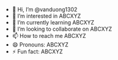 - 👋 Hi, I’m @vanduong1302
- 👀 I’m interested in ABCXYZ
- 🌱 I’m currently learning ABCXYZ
- 💞️ I’m looking to collaborate on ABCXYZ
- 📫 How to reach me ABCXYZ
- 😄 Pronouns: ABCXYZ
- ⚡ Fun fact: ABCXYZ

<!---
vanduong1302/vanduong1302 is a ✨ special ✨ repository because its `README.md` (this file) appears on your GitHub profile.
You can click the Preview link to take a look at your changes.
--->
